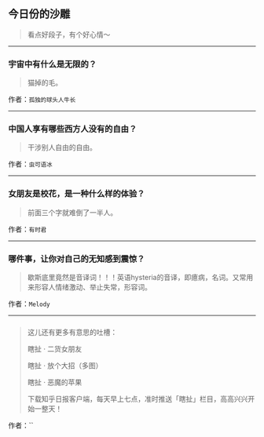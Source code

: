 ## 今日份的沙雕

> 看点好段子，有个好心情～


 
---

### 宇宙中有什么是无限的？

> 猫掉的毛。


作者：`孤独的球头人牛长`

---

### 中国人享有哪些西方人没有的自由？

> 干涉别人自由的自由。


作者：`虫可语冰`

---

### 女朋友是校花，是一种什么样的体验？

> 前面三个字就难倒了一半人。


作者：`有时君`

---

### 哪件事，让你对自己的无知感到震惊？

> 歇斯底里竟然是音译词！！！英语hysteria的音译，即癔病，名词。又常用来形容人情绪激动、举止失常，形容词。


作者：`Melody`

---

### 

> 这儿还有更多有意思的吐槽：
> 
> 瞎扯 · 二货女朋友
> 
> 瞎扯 · 放个大招（多图）
> 
> 瞎扯 · 恶魔的苹果
> 
> 下载知乎日报客户端，每天早上七点，准时推送「瞎扯」栏目，高高兴兴开始一整天！


作者：``